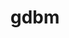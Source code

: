 ---
title: "gdbm"
layout: cache
categories: [package, develop-2023-09-17]
meta: {"versions": ["1.23"], "compilers": ["cce@=15.0.1", "gcc@=10.3.0", "gcc@=11.1.0", "gcc@=11.3.0", "gcc@=12.1.0", "gcc@=7.3.1", "gcc@=7.5.0", "oneapi@=2023.2.0"], "oss": ["amzn2", "rhel8", "sle_hpc15", "ubuntu18.04", "ubuntu20.04", "ubuntu22.04"], "platforms": ["linux"], "targets": ["aarch64", "neoverse_n1", "ppc64le", "x86_64", "x86_64_v3", "x86_64_v4", "zen4"], "stacks": ["aws-isc", "aws-isc-aarch64", "build_systems", "data-vis-sdk", "e4s", "e4s-cray-rhel", "e4s-cray-sles", "e4s-oneapi", "e4s-power", "gpu-tests", "radiuss", "radiuss-aws", "radiuss-aws-aarch64", "root", "tutorial"], "num_specs": 11, "num_specs_by_stack": {"radiuss-aws-aarch64": 2, "root": 11, "aws-isc-aarch64": 2, "radiuss-aws": 1, "aws-isc": 1, "e4s-cray-rhel": 1, "e4s-power": 1, "radiuss": 1, "build_systems": 1, "e4s-cray-sles": 1, "e4s-oneapi": 1, "gpu-tests": 1, "data-vis-sdk": 1, "e4s": 1, "tutorial": 2}}
spec_details: [{"hash": "gn3gdso3ud2tvdkkegol5jnv76fe3xsa", "compiler": "gcc@=7.3.1", "versions": ["1.23"], "os": "amzn2", "platform": "linux", "target": "aarch64", "variants": ["build_system=autotools"], "stacks": ["radiuss-aws-aarch64", "root", "aws-isc-aarch64"], "size": "-", "tarball": "https://binaries.spack.io/develop-2023-09-17/build_cache/linux-amzn2-aarch64/gcc-7.3.1/gdbm-1.23/linux-amzn2-aarch64-gcc-7.3.1-gdbm-1.23-gn3gdso3ud2tvdkkegol5jnv76fe3xsa.spack"}, {"hash": "wabzuzchet2vxg6zs5rfn4smopxzgrb4", "compiler": "gcc@=7.3.1", "versions": ["1.23"], "os": "amzn2", "platform": "linux", "target": "neoverse_n1", "variants": ["build_system=autotools"], "stacks": ["radiuss-aws-aarch64", "root", "aws-isc-aarch64"], "size": "-", "tarball": "https://binaries.spack.io/develop-2023-09-17/build_cache/linux-amzn2-neoverse_n1/gcc-7.3.1/gdbm-1.23/linux-amzn2-neoverse_n1-gcc-7.3.1-gdbm-1.23-wabzuzchet2vxg6zs5rfn4smopxzgrb4.spack"}, {"hash": "adrd3zf6goqtveuceqgdwgvf6dpnbwer", "compiler": "gcc@=7.3.1", "versions": ["1.23"], "os": "amzn2", "platform": "linux", "target": "x86_64_v3", "variants": ["build_system=autotools"], "stacks": ["root", "radiuss-aws", "aws-isc"], "size": "-", "tarball": "https://binaries.spack.io/develop-2023-09-17/build_cache/linux-amzn2-x86_64_v3/gcc-7.3.1/gdbm-1.23/linux-amzn2-x86_64_v3-gcc-7.3.1-gdbm-1.23-adrd3zf6goqtveuceqgdwgvf6dpnbwer.spack"}, {"hash": "idirxhnhsfrqe3ps2fifxm5rdxiwvfse", "compiler": "cce@=15.0.1", "versions": ["1.23"], "os": "rhel8", "platform": "linux", "target": "zen4", "variants": ["build_system=autotools"], "stacks": ["e4s-cray-rhel", "root"], "size": "-", "tarball": "https://binaries.spack.io/develop-2023-09-17/build_cache/linux-rhel8-zen4/cce-15.0.1/gdbm-1.23/linux-rhel8-zen4-cce-15.0.1-gdbm-1.23-idirxhnhsfrqe3ps2fifxm5rdxiwvfse.spack"}, {"hash": "a54r2cb66tmjfnf4mzdlv6nhwei4a4wv", "compiler": "gcc@=11.1.0", "versions": ["1.23"], "os": "ubuntu20.04", "platform": "linux", "target": "ppc64le", "variants": ["build_system=autotools"], "stacks": ["e4s-power", "root"], "size": "-", "tarball": "https://binaries.spack.io/develop-2023-09-17/build_cache/linux-ubuntu20.04-ppc64le/gcc-11.1.0/gdbm-1.23/linux-ubuntu20.04-ppc64le-gcc-11.1.0-gdbm-1.23-a54r2cb66tmjfnf4mzdlv6nhwei4a4wv.spack"}, {"hash": "gmjpc3k6mssbxrtrfh7qtp72nvqesvd4", "compiler": "gcc@=7.5.0", "versions": ["1.23"], "os": "ubuntu18.04", "platform": "linux", "target": "x86_64_v3", "variants": ["build_system=autotools"], "stacks": ["radiuss", "root", "build_systems"], "size": "-", "tarball": "https://binaries.spack.io/develop-2023-09-17/build_cache/linux-ubuntu18.04-x86_64_v3/gcc-7.5.0/gdbm-1.23/linux-ubuntu18.04-x86_64_v3-gcc-7.5.0-gdbm-1.23-gmjpc3k6mssbxrtrfh7qtp72nvqesvd4.spack"}, {"hash": "xxrw2cv2mo2hm6ujwa3exnnlacibt4e4", "compiler": "gcc@=10.3.0", "versions": ["1.23"], "os": "sle_hpc15", "platform": "linux", "target": "x86_64_v4", "variants": ["build_system=autotools"], "stacks": ["e4s-cray-sles", "root"], "size": "-", "tarball": "https://binaries.spack.io/develop-2023-09-17/build_cache/linux-sle_hpc15-x86_64_v4/gcc-10.3.0/gdbm-1.23/linux-sle_hpc15-x86_64_v4-gcc-10.3.0-gdbm-1.23-xxrw2cv2mo2hm6ujwa3exnnlacibt4e4.spack"}, {"hash": "x6qwwpje74kv2pnazipgdvvtjqk4af72", "compiler": "oneapi@=2023.2.0", "versions": ["1.23"], "os": "ubuntu20.04", "platform": "linux", "target": "x86_64", "variants": ["build_system=autotools"], "stacks": ["e4s-oneapi", "root"], "size": "-", "tarball": "https://binaries.spack.io/develop-2023-09-17/build_cache/linux-ubuntu20.04-x86_64/oneapi-2023.2.0/gdbm-1.23/linux-ubuntu20.04-x86_64-oneapi-2023.2.0-gdbm-1.23-x6qwwpje74kv2pnazipgdvvtjqk4af72.spack"}, {"hash": "wzxdqgoacaphmpwdtro2ums2ojkiuwv4", "compiler": "gcc@=11.1.0", "versions": ["1.23"], "os": "ubuntu20.04", "platform": "linux", "target": "x86_64_v3", "variants": ["build_system=autotools"], "stacks": ["gpu-tests", "root", "data-vis-sdk", "e4s"], "size": "-", "tarball": "https://binaries.spack.io/develop-2023-09-17/build_cache/linux-ubuntu20.04-x86_64_v3/gcc-11.1.0/gdbm-1.23/linux-ubuntu20.04-x86_64_v3-gcc-11.1.0-gdbm-1.23-wzxdqgoacaphmpwdtro2ums2ojkiuwv4.spack"}, {"hash": "6ejzrwurosy4xogxjvg4chqousdkrigr", "compiler": "gcc@=11.3.0", "versions": ["1.23"], "os": "ubuntu22.04", "platform": "linux", "target": "x86_64_v3", "variants": ["build_system=autotools"], "stacks": ["tutorial", "root"], "size": "-", "tarball": "https://binaries.spack.io/develop-2023-09-17/build_cache/linux-ubuntu22.04-x86_64_v3/gcc-11.3.0/gdbm-1.23/linux-ubuntu22.04-x86_64_v3-gcc-11.3.0-gdbm-1.23-6ejzrwurosy4xogxjvg4chqousdkrigr.spack"}, {"hash": "m4bevdazswicnwgmptgxypvjyaovvkc5", "compiler": "gcc@=12.1.0", "versions": ["1.23"], "os": "ubuntu22.04", "platform": "linux", "target": "x86_64_v3", "variants": ["build_system=autotools"], "stacks": ["tutorial", "root"], "size": "-", "tarball": "https://binaries.spack.io/develop-2023-09-17/build_cache/linux-ubuntu22.04-x86_64_v3/gcc-12.1.0/gdbm-1.23/linux-ubuntu22.04-x86_64_v3-gcc-12.1.0-gdbm-1.23-m4bevdazswicnwgmptgxypvjyaovvkc5.spack"}]
---